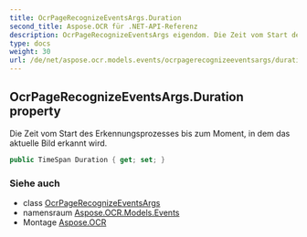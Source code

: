 ```yaml
---
title: OcrPageRecognizeEventsArgs.Duration
second_title: Aspose.OCR für .NET-API-Referenz
description: OcrPageRecognizeEventsArgs eigendom. Die Zeit vom Start des Erkennungsprozesses bis zum Moment in dem das aktuelle Bild erkannt wird.
type: docs
weight: 30
url: /de/net/aspose.ocr.models.events/ocrpagerecognizeeventsargs/duration/
---
```

## OcrPageRecognizeEventsArgs.Duration property

Die Zeit vom Start des Erkennungsprozesses bis zum Moment, in dem das aktuelle Bild erkannt wird.

```csharp
public TimeSpan Duration { get; set; }
```

### Siehe auch

* class [OcrPageRecognizeEventsArgs](../)
* namensraum [Aspose.OCR.Models.Events](../../ocrpagerecognizeeventsargs/)
* Montage [Aspose.OCR](../../../)


